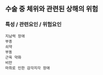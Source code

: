 ## 수술 중 체위와 관련된 상해의 위험



### 특성 / 관련요인 / 위험요인

>   

    지남력 장애
    부종
    쇠약
    부동
    근육 약화
    비만
    마취로 인한 감각지각 장애
